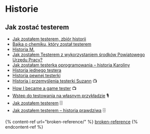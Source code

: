 # Historie

## Jak zostać testerem

* [Jak zostałem testerem, zbiór historii](https://jakzostactesterem.pl/?s=Jak+zosta%C5%82em+testerem)
* [Bajka o chemiku, który został testerem](http://testerzy.pl/baza-wiedzy/bajka-o-chemiku-ktory-zostal-testerem)
* [Historia M.](historia-jzt-1.md)
* [Jak zostałem Testerem z wykorzystaniem środków Powiatowego Urzędu Pracy?](https://testuj.pl/blog/jak-zostalem-testerem-oprogramowania-z-wykorzystaniem-srodkow-powiatowego-urzedu-pracy/)
* [Jak zostałam testerką oprogramowania – historia Karoliny](https://mamopracuj.pl/jak-zostalam-testerka-oprogramowania-historia-karoliny/)
* [Historia jednego testera](http://testerzy.pl/baza-wiedzy/historia-jednego-testera)
* [Historia pewnej testerki](https://www.facebook.com/groups/TestowanieOprogramowania/permalink/1745867432102494/)
* [Historia i przemyślenia testerki Suzann](https://www.youtube.com/watch?v=BPLVrIpnW04) 📺
* [How I became a game tester](https://youtu.be/JIYTR\_zZv\_w) 📺
* [Wstęp do testowania na własnym przykładzie](https://podcasttestowanie.pl/podcast-testowanie-oprogramowania-pierwszy-w-polsce-taki-podcast/) 🎙️
* [Jak zostałem testerem](https://web.archive.org/web/20210616065454/https://testerski.blog/jak-zostalem-testerem/) 🗄️
* [Jak zostałem testerem – historia prawdziwa](https://web.archive.org/web/20200707043508/https://astek.pl/jak-zostalem-testerem-historia-prawdziwa/) 🗄️

{% content-ref url="broken-reference/" %}
[broken-reference](broken-reference/)
{% endcontent-ref %}
